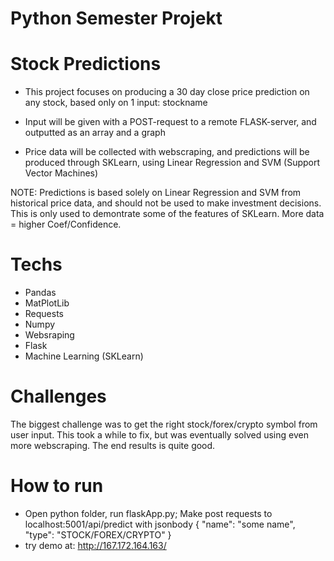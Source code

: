 # Python Semester Projekt

# Stock Predictions
- This project focuses on producing a 30 day close price prediction on any stock, based only on 1 input: stockname

- Input will be given with a POST-request to a remote FLASK-server, and outputted as an array and a graph

- Price data will be collected with webscraping, and predictions will be produced through SKLearn, using Linear Regression and SVM (Support Vector Machines)

NOTE: Predictions is based solely on Linear Regression and SVM from historical price data, and should not be used to make investment decisions.
This is only used to demontrate some of the features of SKLearn.
More data = higher Coef/Confidence.


# Techs
- Pandas
- MatPlotLib
- Requests
- Numpy
- Websraping
- Flask
- Machine Learning (SKLearn)

# Challenges
The biggest challenge was to get the right stock/forex/crypto symbol from user input.
This took a while to fix, but was eventually solved using even more webscraping.
The end results is quite good.

# How to run
- Open python folder, run flaskApp.py; Make post requests to localhost:5001/api/predict
with jsonbody { "name": "some name", "type": "STOCK/FOREX/CRYPTO" }
- try demo at: http://167.172.164.163/
